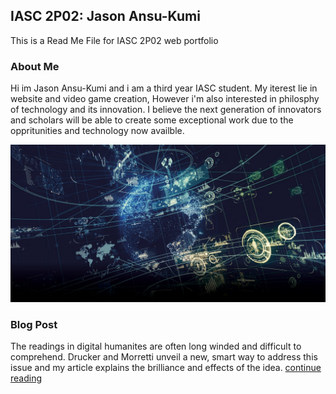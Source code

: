 ## IASC 2P02: Jason Ansu-Kumi

This is a Read Me File for IASC 2P02 web portfolio

### About Me
Hi im Jason Ansu-Kumi and i am a third year IASC student. My iterest lie in website and video game creation, However i'm also interested in philosphy of technology and its innovation. I believe the next generation of innovators and scholars will be able to create some exceptional work due to the oppritunities and technology now availble. 

![](images/technology.JPG)

### Blog Post
The readings in digital humanites are often long winded and difficult to comprehend. Drucker and Morretti unveil a new, smart way to address this issue and my article explains the brilliance and effects of the idea. [continue reading](blog)

